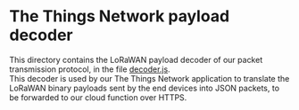 # The Things Network payload decoder

This directory contains the LoRaWAN payload decoder of our packet transmission protocol, in the file [decoder.js](./decoder.js).\
This decoder is used by our The Things Network application to translate the LoRaWAN binary payloads sent by the end devices into JSON packets, to be forwarded to our cloud function over HTTPS.
